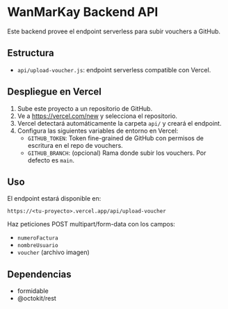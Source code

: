 # WanMarKay Backend API

Este backend provee el endpoint serverless para subir vouchers a GitHub.

## Estructura

- `api/upload-voucher.js`: endpoint serverless compatible con Vercel.

## Despliegue en Vercel

1. Sube este proyecto a un repositorio de GitHub.
2. Ve a https://vercel.com/new y selecciona el repositorio.
3. Vercel detectará automáticamente la carpeta `api/` y creará el endpoint.
4. Configura las siguientes variables de entorno en Vercel:
   - `GITHUB_TOKEN`: Token fine-grained de GitHub con permisos de escritura en el repo de vouchers.
   - `GITHUB_BRANCH`: (opcional) Rama donde subir los vouchers. Por defecto es `main`.

## Uso

El endpoint estará disponible en:

```
https://<tu-proyecto>.vercel.app/api/upload-voucher
```

Haz peticiones POST multipart/form-data con los campos:
- `numeroFactura`
- `nombreUsuario`
- `voucher` (archivo imagen)

## Dependencias
- formidable
- @octokit/rest 
